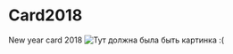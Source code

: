 # Card2018
New year card 2018
![Тут должна была быть картинка :(](https://github.com/muhametshin1997/Card2018/blob/master/Card2018/img/background.jpg)
